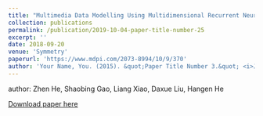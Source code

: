 ```yaml
---
title: "Multimedia Data Modelling Using Multidimensional Recurrent Neural Networks"
collection: publications
permalink: /publication/2019-10-04-paper-title-number-25
excerpt: ''
date: 2018-09-20
venue: 'Symmetry'
paperurl: 'https://www.mdpi.com/2073-8994/10/9/370'
author: 'Your Name, You. (2015). &quot;Paper Title Number 3.&quot; <i>Journal 1</i>. 1(3).'
---
```


author: Zhen He, Shaobing Gao, Liang Xiao, Daxue Liu, Hangen He

[Download paper here](https://www.mdpi.com/2073-8994/10/9/370)

